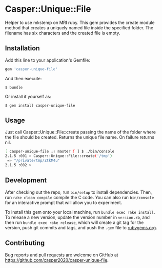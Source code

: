 # Casper::Unique::File

Helper to use mkstemp on MRI ruby. This gem provides the create module method that creates a uniquely named file inside the specified folder. 
The filename has six characters and the created file is empty. 

## Installation

Add this line to your application's Gemfile:

```ruby
gem 'casper-unique-file'
```

And then execute:

    $ bundle

Or install it yourself as:

    $ gem install casper-unique-file

## Usage

Just call Casper::Unique::File::create passing the name of the folder where the file should be created. Returns the unique file name. 
On failure returns nil.

```sh
[ casper-unique-file ⇣⇡ master ᚶ ] $ ./bin/console
2.1.5 :001 > Casper::Unique::File::create('/tmp')
 => "/private/tmp/ZtkM4u"
2.1.5 :002 >
```

## Development

After checking out the repo, run `bin/setup` to install dependencies. Then, run `rake clean compile` compile the C code. You can also run `bin/console` for an interactive prompt that will allow you to experiment.

To install this gem onto your local machine, run `bundle exec rake install`. To release a new version, update the version number in `version.rb`, and then run `bundle exec rake release`, which will create a git tag for the version, push git commits and tags, and push the `.gem` file to [rubygems.org](https://rubygems.org).

## Contributing

Bug reports and pull requests are welcome on GitHub at https://github.com/casper2020/casper-unique-file.
